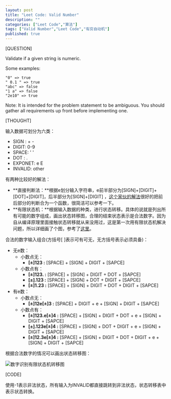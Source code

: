 ```yaml
---
layout: post
title: "Leet Code: Valid Number"
description: ""
categories: ["Leet Code","算法"]
tags: ["Valid Number","Leet Code","有穷自动机"]
published: true
---
```



[QUESTION]

Validate if a given string is numeric.

Some examples:

    "0" => true
    " 0.1 " => true
    "abc" => false
    "1 a" => false
    "2e10" => true

Note: It is intended for the problem statement to be ambiguous. You should gather all requirements up front before implementing one.

[THOUGHT]

输入数据可划分为六类：

 - SIGN :   + -
 - DIGIT:   0-9
 - SPACE:   ' '
 - DOT  :    .
 - EXPONET: e E
 - INVALID: other

有两种比较好的解法：

 - **直接判断法：**根据e划分输入字符串，e前半部分为[SIGN]+[DIGIT]+[DOT]+[DIGIT]，后半部分为[SIGN]+[DIGIT] ，[这个家伙的解法][1]很好的把前后部分的判断合为一个函数，很简洁可以参考一下。
 - **有限状态机：**根据输入数据的种类，进行状态转移。具体的说就是列出所有可能的数字组成，画出状态转移图，合理的结束状态表示是合法数字。因为自从编译原理里面接触状态转移就从来没用过，这是第一次用有限状态机解决问题，所以详细画了个图，参考了[这里][2]。

合法的数字输入组合(方括号[ ]表示可有可无，无方括号表示必须具备)：

 - 无e数：
    - 小数点无：
        -  **[±]123 :** [SPACE] + [SIGN] + DIGIT + [SAPCE]
    - 小数点有：
        - **[±]123. :** [SPACE] +  [SIGN] + DIGIT  + DOT + [SAPCE]
        - **[±].123 :** [SPACE] +  [SIGN] + DOT    +  DIGIT  + [SAPCE]
        - **[±]1.23 :** [SPACE] + [SIGN] + DIGIT + DOT + DIGIT + [SAPCE]
 - 有e数：
    - 小数点无：
        - **[±]12e[±]3 :**  [SPACE] + DIGIT + e + [SIGN] + DIGIT + [SAPCE]
    - 小数点有：
        - **[±]123.e[±]4 :**  [SPACE] + [SIGN] +   DIGIT  + DOT + e + [SIGN] + DIGIT + [SAPCE]
        - **[±].123e[±]4 :** [SPACE] + [SIGN] +   DOT    +  DIGIT  + e + [SIGN] + DIGIT + [SAPCE]
        - **[±]12.3e[±]4 :** [SPACE] + [SIGN] +  DIGIT + DOT + DIGIT + e + [SIGN] + DIGIT + [SAPCE]

根据合法数字的情况可以画出状态转移图：

![数字识别有限状态机转移图][3]

[CODE]

使用-1表示非法状态，所有输入为INVALID都直接跳转到非法状态，状态转移表中表示状态转换。

<script src="https://gist.github.com/HaiyangXu/a10d25a21484fa5ab6d5.js"></script>
    
  [1]: http://leetcodenotes.wordpress.com/2013/11/23/leetcode-valid-number/
  [2]: http://www.cnblogs.com/chasuner/p/validNumber.html
  [3]: https://docs.google.com/drawings/d/1keoWD0g_tD5BgS5_CusVv19U6XCmXWlXo8oXQ4JC4SA/pub?w=480&amp;h=360